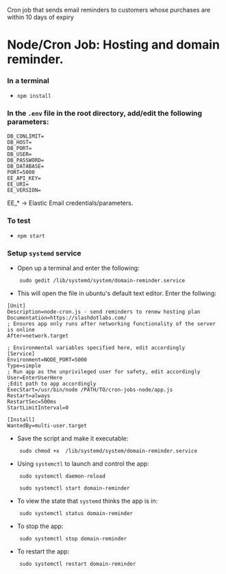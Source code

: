 Cron job that sends email reminders to customers whose purchases are within 10 days of expiry

# Node/Cron Job: Hosting and domain reminder.

### In a terminal 
- ```npm install```

### In the ```.env``` file in the root directory, add/edit the following parameters:
```
DB_CONLIMIT=
DB_HOST=
DB_PORT=
DB_USER=
DB_PASSWORD=
DB_DATABASE=
PORT=5000
EE_API_KEY=
EE_URI=
EE_VERSION=
```
EE_* -> Elastic Email credentials/parameters. 

### To test 
- ```npm start```

### Setup ```systemd``` service
 - Open up a terminal and enter the following:
```
	sudo gedit /lib/systemd/system/domain-reminder.service
```

 - This will open the file in ubuntu's default text editor. Enter the follwing:
```
[Unit]
Description=node-cron.js - send reminders to renew hosting plan
Documentation=https://slashdotlabs.com/
; Ensures app only runs after networking functionality of the server is online
After=network.target

; Environmental variables specified here, edit accordingly
[Service]
Environment=NODE_PORT=5000
Type=simple
; Run app as the unprivileged user for safety, edit accordingly
User=EnterUserHere
;Edit path to app accordingly
ExecStart=/usr/bin/node /PATH/TO/cron-jobs-node/app.js
Restart=always
RestartSec=500ms
StartLimitInterval=0

[Install]
WantedBy=multi-user.target
```

 - Save the script and make it executable:
```
	sudo chmod +x  /lib/systemd/system/domain-reminder.service
```

 - Using ```systemctl``` to launch and control the app:
```
	sudo systemctl daemon-reload
	
	sudo systemctl start domain-reminder
```

 - To view the state that ```systemd``` thinks the app is in:
```
	sudo systemctl status domain-reminder
```

 - To stop the app:
```
	sudo systemctl stop domain-reminder
```

 - To restart the app:
```
	sudo systemctl restart domain-reminder
```
